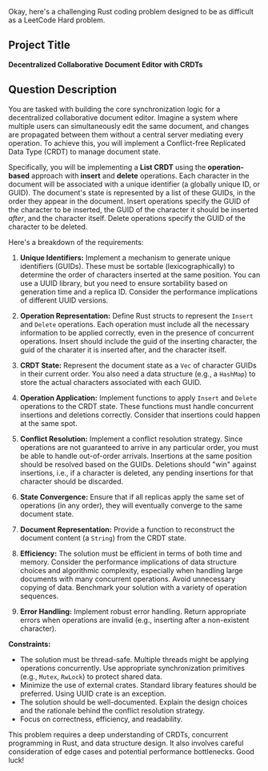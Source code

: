Okay, here's a challenging Rust coding problem designed to be as difficult as a LeetCode Hard problem.

## Project Title

**Decentralized Collaborative Document Editor with CRDTs**

## Question Description

You are tasked with building the core synchronization logic for a decentralized collaborative document editor.  Imagine a system where multiple users can simultaneously edit the same document, and changes are propagated between them without a central server mediating every operation.  To achieve this, you will implement a Conflict-free Replicated Data Type (CRDT) to manage document state.

Specifically, you will be implementing a **List CRDT** using the **operation-based** approach with **insert** and **delete** operations.  Each character in the document will be associated with a unique identifier (a globally unique ID, or GUID). The document's state is represented by a list of these GUIDs, in the order they appear in the document. Insert operations specify the GUID of the character to be inserted, the GUID of the character it should be inserted *after*, and the character itself. Delete operations specify the GUID of the character to be deleted.

Here's a breakdown of the requirements:

1.  **Unique Identifiers:**  Implement a mechanism to generate unique identifiers (GUIDs). These must be sortable (lexicographically) to determine the order of characters inserted at the same position. You can use a UUID library, but you need to ensure sortability based on generation time and a replica ID. Consider the performance implications of different UUID versions.

2.  **Operation Representation:** Define Rust structs to represent the `Insert` and `Delete` operations.  Each operation must include all the necessary information to be applied correctly, even in the presence of concurrent operations. Insert should include the guid of the inserting character, the guid of the charater it is inserted after, and the character itself.

3.  **CRDT State:**  Represent the document state as a `Vec` of character GUIDs in their current order.  You also need a data structure (e.g., a `HashMap`) to store the actual characters associated with each GUID.

4.  **Operation Application:**  Implement functions to apply `Insert` and `Delete` operations to the CRDT state.  These functions must handle concurrent insertions and deletions correctly.  Consider that insertions could happen at the same spot.

5.  **Conflict Resolution:** Implement a conflict resolution strategy. Since operations are not guaranteed to arrive in any particular order, you must be able to handle out-of-order arrivals. Insertions at the same position should be resolved based on the GUIDs. Deletions should "win" against insertions, i.e., if a character is deleted, any pending insertions for that character should be discarded.

6.  **State Convergence:** Ensure that if all replicas apply the same set of operations (in any order), they will eventually converge to the same document state.

7.  **Document Representation:**  Provide a function to reconstruct the document content (a `String`) from the CRDT state.

8.  **Efficiency:**  The solution must be efficient in terms of both time and memory. Consider the performance implications of data structure choices and algorithmic complexity, especially when handling large documents with many concurrent operations.  Avoid unnecessary copying of data.  Benchmark your solution with a variety of operation sequences.

9.  **Error Handling:** Implement robust error handling. Return appropriate errors when operations are invalid (e.g., inserting after a non-existent character).

**Constraints:**

*   The solution must be thread-safe.  Multiple threads might be applying operations concurrently.  Use appropriate synchronization primitives (e.g., `Mutex`, `RwLock`) to protect shared data.
*   Minimize the use of external crates. Standard library features should be preferred. Using UUID crate is an exception.
*   The solution should be well-documented.  Explain the design choices and the rationale behind the conflict resolution strategy.
*   Focus on correctness, efficiency, and readability.

This problem requires a deep understanding of CRDTs, concurrent programming in Rust, and data structure design.  It also involves careful consideration of edge cases and potential performance bottlenecks. Good luck!
